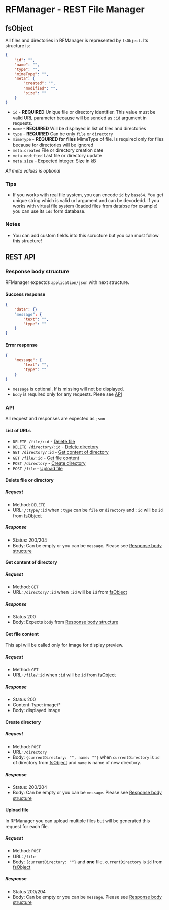 # RFManager - REST File Manager

## fsObject

All files and directories in RFManager is represented by `fsObject`. Its structure is:

```json
{
    "id": "",
    "name": "",
    "type": "",
    "mimeType": "",
    "meta": {
        "created": "",
        "modified": "",
        "size": ""
    }
}
```

* `id` - **REQUIRED** Unique file or directory identifier. This value must be valid URL parameter because will be sended as `:id` argument in requests.
* `name` - **REQUIRED** Will be displayed in list of files and directories
* `type` - **REQUIRED** Can be only `file` or `directory`
* `mimeType` - **REQUIRED for files** MimeType of file. Is required only for files because for directories will be ignored
* `meta.created` File or directory creation date
* `meta.modified` Last file or directory update
* `meta.size` - Expected integer. Size in kB

*All meta values is optional*


### Tips

* If you works with real file system, you can encode `id` by `base64`. You get unique string which is valid url argument and can be decodedd. If you works with virtual file system (loaded files from databse for example) you can use its `ids` form database.

### Notes

* You can add custom fields into this scructure but you can must follow this structure!

## REST API

### Response body structure

RFManager expectds `application/json` with next structure.

#### Success response 

```json
{
    "data": {}
    "message": {
        "text": "",
        "type": ""
    }
}
```

#### Error response
```json
{
    "message": {
        "text": "",
        "type": ""
    }
}
```

* `message` is optional. If is missing will not be displayed.
* `body` is required only for any requests. Plese see [API](#api)

### API

All request and responses are expected as `json`

#### List of URLs

* `DELETE /file/:id` - [Delete file]()
* `DELETE /directory/:id` - [Delete directory]()
* `GET /directory/:id` - [Get content of directory]()
* `GET /file/:id` - [Get file content]()
* `POST /directory` - [Create directory]()
* `POST /file` - [Upload file]()

#### Delete file or directory

##### Request

* Method: `DELETE`
* URL: `/:type/:id` when `:type` can be `file` or `directory` and `:id` will be `id` from [fsObject](#fsObject)

##### Response

* Status: 200/204
* Body: Can be empty or you can be `message`. Please see [Response body structure]()

#### Get content of directory

##### Request

* Method: `GET`
* URL: `/directory/:id` when `:id` will be `id` from [fsObject](#fsObject)

##### Response

* Status 200
* Body: Expects `body` from [Response body structure]()

#### Get file content

This api will be called only for image for display preview.

##### Request

* Method: `GET`
* URL: `/file/:id` when `:id` will be `id` from [fsObject](#fsObject)

##### Response

* Status 200
* Content-Type: image/*
* Body: displayed image

#### Create directory

##### Request

* Method: `POST`
* URL: `/directory`
* Body: `{currentDirectory: "", name: ""}` when `currentDirectory` is `id` of directory from [fsObject](#fsObject) and `name` is name of new directory.

##### Response

* Status: 200/204
* Body: Can be empty or you can be `message`. Please see [Response body structure]()

#### Upload file

In RFManager you can upload multiple files but will be generated this request for each file. 

##### Request

* Method: `POST`
* URL: `/file`
* Body: `{currentDirectory: ""}` and **one** file. `currentDirectory` is `id` from [fsObject](#fsObject)

##### Response

* Status 200/204
* Body: Can be empty or you can be `message`. Please see [Response body structure]()

